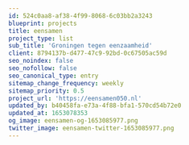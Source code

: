 ```yaml
---
id: 524c0aa8-af38-4f99-8068-6c03bb2a3243
blueprint: projects
title: eensamen
project_type: list
sub_title: 'Groningen tegen eenzaamheid'
client: 8794137b-d477-47c9-92bd-0c67505ac59d
seo_noindex: false
seo_nofollow: false
seo_canonical_type: entry
sitemap_change_frequency: weekly
sitemap_priority: 0.5
project_url: 'https://eensamen050.nl'
updated_by: b40458fa-e73a-4f88-bfa1-570cd54b72e0
updated_at: 1653078353
og_image: eensamen-og-1653085977.png
twitter_image: eensamen-twitter-1653085977.png
---
```

